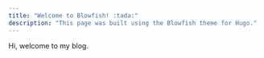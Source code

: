 ```yaml
---
title: "Welcome to Blowfish! :tada:"
description: "This page was built using the Blowfish theme for Hugo."
---
```

Hi, welcome to my blog.